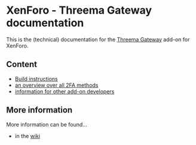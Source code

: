 # XenForo - Threema Gateway documentation

This is the (technical) documentation for the [Threema Gateway](https://github.com/rugk/xenforo-threema-gateway) add-on for XenForo.

## Content

* [Build instructions](Build.html)
* [an overview over all 2FA methods](2faMethods.html)
* [information for other add-on developers](AddonDevelopers.html)

## More information

More information can be found…
* in the [wiki](https://github.com/rugk/xenforo-threema-gateway/wiki)

